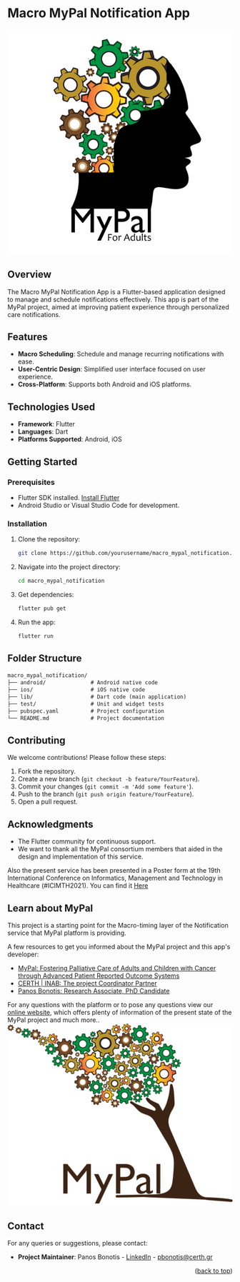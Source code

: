 <a name="readme-top"></a>

# Macro MyPal Notification App
![MyPal logo](assets/MyPal-for-ADULTS_App_LOGO3.png)

## Overview

The Macro MyPal Notification App is a Flutter-based application designed to manage and schedule notifications effectively. This app is part of the MyPal project, aimed at improving patient experience through personalized care notifications.

## Features

- **Macro Scheduling**: Schedule and manage recurring notifications with ease.
- **User-Centric Design**: Simplified user interface focused on user experience.
- **Cross-Platform**: Supports both Android and iOS platforms.

## Technologies Used

- **Framework**: Flutter
- **Languages**: Dart
- **Platforms Supported**: Android, iOS

## Getting Started

### Prerequisites

- Flutter SDK installed. [Install Flutter](https://flutter.dev/docs/get-started/install)
- Android Studio or Visual Studio Code for development.

### Installation

1. Clone the repository:
   ```bash
   git clone https://github.com/yourusername/macro_mypal_notification.git
   ```
2. Navigate into the project directory:
   ```bash
   cd macro_mypal_notification
   ```
3. Get dependencies:
   ```bash
   flutter pub get
   ```
4. Run the app:
   ```bash
   flutter run
   ```

## Folder Structure

```plaintext
macro_mypal_notification/
├── android/              # Android native code
├── ios/                  # iOS native code
├── lib/                  # Dart code (main application)
├── test/                 # Unit and widget tests
├── pubspec.yaml          # Project configuration
└── README.md             # Project documentation
```

## Contributing

We welcome contributions! Please follow these steps:

1. Fork the repository.
2. Create a new branch (`git checkout -b feature/YourFeature`).
3. Commit your changes (`git commit -m 'Add some feature'`).
4. Push to the branch (`git push origin feature/YourFeature`).
5. Open a pull request.

## Acknowledgments

- The Flutter community for continuous support.
- We want to thank all the MyPal consortium members that aided in the design and implementation of this service.

Also the present service has been presented in a Poster form at the 19th International Conference on Informatics, Management and Technology in Healthcare (#ICIMTH2021). You can find it [Here](https://ebooks.iospress.nl/doi/10.3233/SHTI210967)

## Learn about MyPal

This project is a starting point for the Macro-timing layer of the Notification service that MyPal platform is providing.

A few resources to get you informed about the MyPal project and this app's developer:

- [MyPal: Fostering Palliative Care of Adults and Children with Cancer through Advanced Patient Reported Outcome Systems](https://mypal-project.eu/)
- [CERTH | INAB: The project Coordinator Partner](https://www.inab.certh.gr/)
- [Panos Bonotis: Research Associate, PhD Candidate](https://www.linkedin.com/in/panosbonotis/)

For any questions with the platform or to pose any questions view our
[online website](https://mypal-project.eu/contact-us/), which offers plenty of information of the present state of the MyPal project and much more..
![MyPal logo](assets/MyPal%20Logo.png)

## Contact

For any queries or suggestions, please contact:
- **Project Maintainer**: Panos Bonotis - [LinkedIn](https://www.linkedin.com/in/panosbonotis/) - pbonotis@certh.gr

<p align="right">(<a href="#readme-top">back to top</a>)</p>